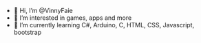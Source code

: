- 👋 Hi, I’m @VinnyFaie
- 👀 I’m interested in games, apps and more
- 🌱 I’m currently learning C#, Arduino, C, HTML, CSS, Javascript, bootstrap


